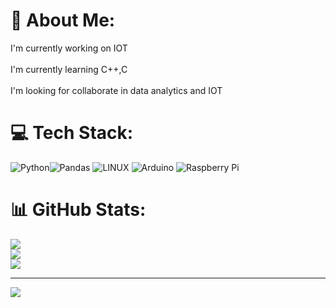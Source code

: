 # 💫 About Me:
I'm currently working on IOT <br><br>I'm currently learning C++,C<br><br>I'm looking for collaborate in data analytics and IOT


# 💻 Tech Stack:
![Python](https://img.shields.io/badge/python-3670A0?style=for-the-badge&logo=python&logoColor=ffdd54)![Pandas](https://img.shields.io/badge/pandas-%23150458.svg?style=for-the-badge&logo=pandas&logoColor=white) ![LINUX](https://img.shields.io/badge/Linux-FCC624?style=for-the-badge&logo=linux&logoColor=black) ![Arduino](https://img.shields.io/badge/-Arduino-00979D?style=for-the-badge&logo=Arduino&logoColor=white) ![Raspberry Pi](https://img.shields.io/badge/-RaspberryPi-C51A4A?style=for-the-badge&logo=Raspberry-Pi)
# 📊 GitHub Stats:
![](https://github-readme-stats.vercel.app/api?username=aravindone&theme=dark&hide_border=false&include_all_commits=false&count_private=false)<br/>
![](https://github-readme-streak-stats.herokuapp.com/?user=aravindone&theme=dark&hide_border=false)<br/>
![](https://github-readme-stats.vercel.app/api/top-langs/?username=aravindone&theme=dark&hide_border=false&include_all_commits=false&count_private=false&layout=compact)

---
[![](https://visitcount.itsvg.in/api?id=aravindone&icon=0&color=0)](https://visitcount.itsvg.in)

<!-- Proudly created with GPRM ( https://gprm.itsvg.in ) -->
